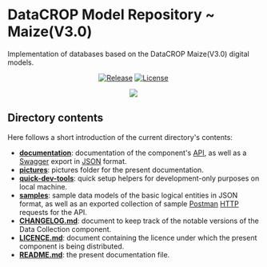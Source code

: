 # DataCROP Model Repository ~ Maize(V3.0)
Implementation of databases based on the DataCROP Maize(V3.0) digital models. 
<p align="center">
<a href="https://github.com/datacrop/maize-model-repository/releases"><img src="https://img.shields.io/badge/latest%20release-v.0.1.0-blueviolet" alt="Release"></a>
<a href="https://github.com/datacrop/maize-model-repository/blob/main/LICENSE"><img src="https://img.shields.io/github/license/datacrop/maize-model-repository" alt="License"></a>
</p>

<p align="center">
  <img src="https://img.freepik.com/premium-vector/cute-red-panda-construction-worker-cartoon_471222-1406.jpg?w=500" />
</p>

## Directory contents
Here follows a short introduction of the current directory's contents:
* **[documentation](documentation)**: documentation of the component's [API](https://en.wikipedia.org/wiki/Application_programming_interface), as well as a [Swagger](https://swagger.io/) export in [JSON](https://en.wikipedia.org/wiki/JSON) format.
* **[pictures](pictures)**: pictures folder for the present documentation.
* **[quick-dev-tools](quick-dev-tools)**: quick setup helpers for development-only purposes on local machine.
* **[samples](samples)**: sample data models of the basic logical entities in JSON format,
as well as an exported collection of sample [Postman](https://www.postman.com/) [HTTP](https://en.wikipedia.org/wiki/Hypertext_Transfer_Protocol) requests for the API.
* **[CHANGELOG.md](CHANGELOG.md)**: document to keep track of the notable versions of the Data Collection component.
* **[LICENCE.md](LICENCE.md)**: document containing the licence under which the present component is being distributed.
* **[README.md](README.md)**: the present documentation file.

